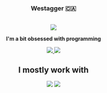   <h3 align="center">Westagger 🇨🇦</h3>
  <br/>
  <div align="center">

  <img align="center" src="https://visitor-badge.laobi.icu/badge?page_id=Westagger.Westagger" />
  
   **I'm a bit obsessed with programming**

   </div>
  <div align="center"> 
    <a href="https://steamcommunity.com/id/Westagger/">
      <img src="https://img.shields.io/badge/Steam-000000?style=for-the-badge&logo=steam&logoColor=white" />
    </a>
    <a href="https://discord.com/users/759201612236718081" target="_blank">
       <img src="https://img.shields.io/badge/Discord-5865F2?style=for-the-badge&logo=discord&logoColor=white" target="_blank" />
    </a>
  </div>
  <h2 align="center">I mostly work with</h2>
  <div align="center">
      <img src="https://skillicons.dev/icons?i=html,css,js,lua,python" />
      <img src="https://skillicons.dev/icons?i=github,vercel,sublime" />
  </div>
  </div>
